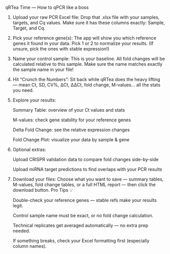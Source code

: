 qRTea Time — How to qPCR like a boss

1. Upload your raw PCR Excel file:
Drop that .xlsx file with your samples, targets, and Cq values. Make sure it has these columns exactly: Sample, Target, and Cq.

2. Pick your reference gene(s):
The app will show you which reference genes it found in your data. Pick 1 or 2 to normalize your results. (If unsure, pick the ones with stable expression!)

3. Name your control sample:
This is your baseline. All fold changes will be calculated relative to this sample. Make sure the name matches exactly the sample name in your file!

4. Hit “Crunch the Numbers”:
Sit back while qRTea does the heavy lifting — mean Ct, SD, CV%, ΔCt, ΔΔCt, fold change, M-values… all the stats you need.

5. Explore your results:

    Summary Table: overview of your Ct values and stats

    M-values: check gene stability for your reference genes

    Delta Fold Change: see the relative expression changes

    Fold Change Plot: visualize your data by sample & gene

6. Optional extras:

    Upload CRISPR validation data to compare fold changes side-by-side

    Upload miRNA target predictions to find overlaps with your PCR results

7. Download your files:
Choose what you want to save — summary tables, M-values, fold change tables, or a full HTML report — then click the download button.
Pro Tips 💡

    Double-check your reference genes — stable refs make your results legit.

    Control sample name must be exact, or no fold change calculation.

    Technical replicates get averaged automatically — no extra prep needed.

    If something breaks, check your Excel formatting first (especially column names).
